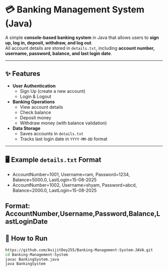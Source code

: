 # 💳 Banking Management System (Java)

A simple **console-based banking system** in Java that allows users to **sign up, log in, deposit, withdraw, and log out**.  
All account details are stored in `details.txt`, including **account number, username, password, balance, and last login date**.

---

## ✨ Features

- **User Authentication**
  - Sign Up (create a new account)
  - Login & Logout
- **Banking Operations**
  - View account details
  - Check balance
  - Deposit money
  - Withdraw money (with balance validation)
- **Data Storage**
  - Saves accounts in `details.txt`
  - Tracks last login date in `YYYY-MM-DD` format

---

## 🖥 Example `details.txt` Format

- AccountNumber=1001, Username=ram, Password=1234, Balance=5000.0, LastLogin=15-08-2025
- AccountNumber=1002, Username=shyam, Password=abcd, Balance=2000.0, LastLogin=15-08-2025

**Format:**  
AccountNumber,Username,Password,Balance,LastLoginDate
---

## 🚀 How to Run

```bash
https://github.com/AvijitDey255/Banking-Management-System-JAVA.git
cd Banking-Management-System
javac BankingSystem.java
java BankingSystem


